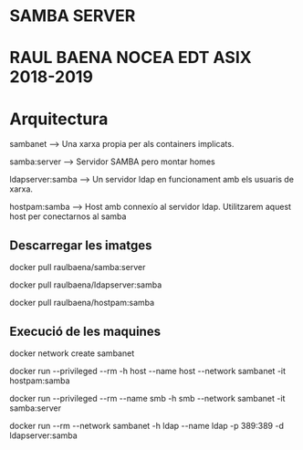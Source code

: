 # SAMBA SERVER

# RAUL BAENA NOCEA EDT ASIX 2018-2019

# Arquitectura

sambanet --> Una xarxa propia per als containers implicats.

samba:server --> Servidor SAMBA pero montar homes 

ldapserver:samba --> Un servidor ldap en funcionament amb els usuaris de xarxa.

hostpam:samba --> Host amb connexío al servidor ldap. Utilitzarem aquest host per conectarnos al samba

## Descarregar les imatges

docker pull raulbaena/samba:server

docker pull raulbaena/ldapserver:samba

docker pull raulbaena/hostpam:samba

## Execució de les maquines

docker network create sambanet

docker run --privileged --rm -h host --name host --network sambanet -it hostpam:samba

docker run --privileged --rm --name smb -h smb --network sambanet -it samba:server

docker run --rm --network sambanet -h ldap --name ldap -p 389:389 -d ldapserver:samba
